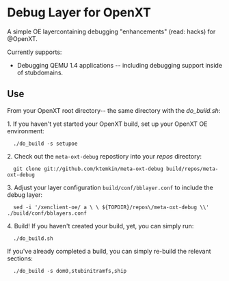 # Debug Layer for OpenXT
A simple OE layercontaining debugging "enhancements" (read: hacks) for @OpenXT.

Currently supports:
* Debugging QEMU 1.4 applications -- including debugging support inside of stubdomains.

## Use
From your OpenXT root directory-- the same directory with the _do_build.sh_:

1\. If you haven't yet started your OpenXT build, set up your OpenXT OE environment:

```
  ./do_build -s setupoe
```

2\. Check out the `meta-oxt-debug` repostiory into your _repos_ directory:
```
  git clone git://github.com/ktemkin/meta-oxt-debug build/repos/meta-oxt-debug
```

3\. Adjust your layer configuration `build/conf/bblayer.conf` to include the debug layer:

```
  sed -i '/xenclient-oe/ a \ \ ${TOPDIR}/repos\/meta-oxt-debug \\' ./build/conf/bblayers.conf
```

4\. Build! If you haven't created your build, yet, you can simply run:

```
  ./do_build.sh
```

If you've already completed a build, you can simply re-build the relevant sections:

```
  ./do_build -s dom0,stubinitramfs,ship
```
